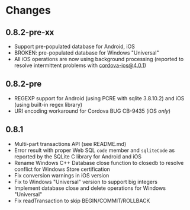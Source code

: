 # Changes

## 0.8.2-pre-xx

- Support pre-populated database for Android, iOS
- BROKEN: pre-populated database for Windows "Universal"
- All iOS operations are now using background processing (reported to resolve intermittent problems with cordova-ios@4.0.1)

## 0.8.2-pre

- REGEXP support for Android (using PCRE with sqlite 3.8.10.2) and iOS (using built-in regex library)
- URI encoding workaround for Cordova BUG CB-9435 (iOS *only*)

## 0.8.1

- Multi-part transactions API (see README.md)
- Error result with proper Web SQL `code` member and `sqliteCode` as reported by the SQLite C library for Android and iOS
- Rename Windows C++ Database close function to closedb to resolve conflict for Windows Store certification
- Fix conversion warnings in iOS version
- Fix to Windows "Universal" version to support big integers
- Implement database close and delete operations for Windows "Universal"
- Fix readTransaction to skip BEGIN/COMMIT/ROLLBACK
